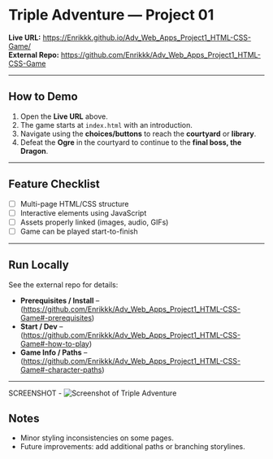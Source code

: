 # Triple Adventure — Project 01

**Live URL:** https://Enrikkk.github.io/Adv_Web_Apps_Project1_HTML-CSS-Game/  
**External Repo:** https://github.com/Enrikkk/Adv_Web_Apps_Project1_HTML-CSS-Game

---

## How to Demo
1. Open the **Live URL** above.  
2. The game starts at `index.html` with an introduction.  
3. Navigate using the **choices/buttons** to reach the **courtyard** or **library**.  
4. Defeat the **Ogre** in the courtyard to continue to the **final boss, the Dragon**.  

---

## Feature Checklist
- [ ] Multi-page HTML/CSS structure  
- [ ] Interactive elements using JavaScript  
- [ ] Assets properly linked (images, audio, GIFs)  
- [ ] Game can be played start-to-finish  

---

## Run Locally
See the external repo for details:  
- **Prerequisites / Install** – (https://github.com/Enrikkk/Adv_Web_Apps_Project1_HTML-CSS-Game#-prerequisites)  
- **Start / Dev** – (https://github.com/Enrikkk/Adv_Web_Apps_Project1_HTML-CSS-Game#-how-to-play)  
- **Game Info / Paths** – (https://github.com/Enrikkk/Adv_Web_Apps_Project1_HTML-CSS-Game#-character-paths)  

---
SCREENSHOT -
![Screenshot of Triple Adventure](project_screenshot.png)


## Notes
- Minor styling inconsistencies on some pages.  
- Future improvements: add additional paths or branching storylines.


